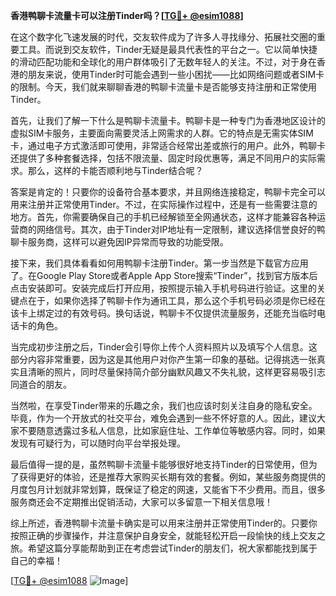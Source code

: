**香港鸭聊卡流量卡可以注册Tinder吗？[[TG💪+ @esim1088](https://t.me/s/esim1088)]**

在这个数字化飞速发展的时代，交友软件成为了许多人寻找缘分、拓展社交圈的重要工具。而说到交友软件，Tinder无疑是最具代表性的平台之一。它以简单快捷的滑动匹配功能和全球化的用户群体吸引了无数年轻人的关注。不过，对于身在香港的朋友来说，使用Tinder时可能会遇到一些小困扰——比如网络问题或者SIM卡的限制。今天，我们就来聊聊香港的鸭聊卡流量卡是否能够支持注册和正常使用Tinder。

首先，让我们了解一下什么是鸭聊卡流量卡。鸭聊卡是一种专门为香港地区设计的虚拟SIM卡服务，主要面向需要灵活上网需求的人群。它的特点是无需实体SIM卡，通过电子方式激活即可使用，非常适合经常出差或旅行的用户。此外，鸭聊卡还提供了多种套餐选择，包括不限流量、固定时段优惠等，满足不同用户的实际需求。那么，这样的卡能否顺利地与Tinder结合呢？

答案是肯定的！只要你的设备符合基本要求，并且网络连接稳定，鸭聊卡完全可以用来注册并正常使用Tinder。不过，在实际操作过程中，还是有一些需要注意的地方。首先，你需要确保自己的手机已经解锁至全网通状态，这样才能兼容各种运营商的网络信号。其次，由于Tinder对IP地址有一定限制，建议选择信誉良好的鸭聊卡服务商，这样可以避免因IP异常而导致的功能受限。

接下来，我们具体看看如何用鸭聊卡注册Tinder。第一步当然是下载官方应用了。在Google Play Store或者Apple App Store搜索“Tinder”，找到官方版本后点击安装即可。安装完成后打开应用，按照提示输入手机号码进行验证。这里的关键点在于，如果你选择了鸭聊卡作为通讯工具，那么这个手机号码必须是你已经在该卡上绑定过的有效号码。换句话说，鸭聊卡不仅提供流量服务，还能充当临时电话卡的角色。

当完成初步注册之后，Tinder会引导你上传个人资料照片以及填写个人信息。这部分内容非常重要，因为这是其他用户对你产生第一印象的基础。记得挑选一张真实且清晰的照片，同时尽量保持简介部分幽默风趣又不失礼貌，这样更容易吸引志同道合的朋友。

当然啦，在享受Tinder带来的乐趣之余，我们也应该时刻关注自身的隐私安全。毕竟，作为一个开放式的社交平台，难免会遇到一些不怀好意的人。因此，建议大家不要随意透露过多私人信息，比如家庭住址、工作单位等敏感内容。同时，如果发现有可疑行为，可以随时向平台举报处理。

最后值得一提的是，虽然鸭聊卡流量卡能够很好地支持Tinder的日常使用，但为了获得更好的体验，还是推荐大家购买长期有效的套餐。例如，某些服务商提供的月度包月计划就非常划算，既保证了稳定的网速，又能省下不少费用。而且，很多服务商还会不定期推出促销活动，大家可以多留意一下相关信息哦！

综上所述，香港鸭聊卡流量卡确实是可以用来注册并正常使用Tinder的。只要你按照正确的步骤操作，并注意保护自身安全，就能轻松开启一段愉快的线上交友之旅。希望这篇分享能帮助到正在考虑尝试Tinder的朋友们，祝大家都能找到属于自己的幸福！

[[TG💪+ @esim1088](https://t.me/s/esim1088) ![Image](https://i.postimg.cc/4NQfJmqS/Snipaste-2025-05-13-00-14-12.png)]